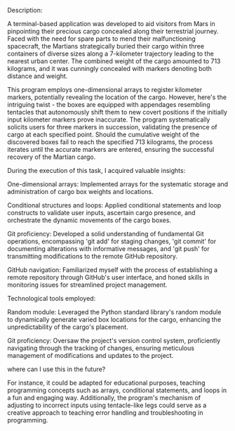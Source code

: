 Description:


A terminal-based application was developed to aid visitors from Mars in pinpointing their precious cargo concealed along their terrestrial journey. Faced with the need for spare parts to mend their malfunctioning spacecraft, the Martians strategically buried their cargo within three containers of diverse sizes along a 7-kilometer trajectory leading to the nearest urban center. The combined weight of the cargo amounted to 713 kilograms, and it was cunningly concealed with markers denoting both distance and weight.

This program employs one-dimensional arrays to register kilometer markers, potentially revealing the location of the cargo. However, here's the intriguing twist - the boxes are equipped with appendages resembling tentacles that autonomously shift them to new covert positions if the initially input kilometer markers prove inaccurate. The program systematically solicits users for three markers in succession, validating the presence of cargo at each specified point. Should the cumulative weight of the discovered boxes fail to reach the specified 713 kilograms, the process iterates until the accurate markers are entered, ensuring the successful recovery of the Martian cargo.


During the execution of this task, I acquired valuable insights:

One-dimensional arrays: Implemented arrays for the systematic storage and administration of cargo box weights and locations.

Conditional structures and loops: Applied conditional statements and loop constructs to validate user inputs, ascertain cargo presence, and orchestrate the dynamic movements of the cargo boxes.

Git proficiency: Developed a solid understanding of fundamental Git operations, encompassing 'git add' for staging changes, 'git commit' for documenting alterations with informative messages, and 'git push' for transmitting modifications to the remote GitHub repository.

GitHub navigation: Familiarized myself with the process of establishing a remote repository through GitHub's user interface, and honed skills in monitoring issues for streamlined project management.


Technological tools employed:

Random module: Leveraged the Python standard library's random module to dynamically generate varied box locations for the cargo, enhancing the unpredictability of the cargo's placement.

Git proficiency: Oversaw the project's version control system, proficiently navigating through the tracking of changes, ensuring meticulous management of modifications and updates to the project.

where can I use this in the future?

For instance, it could be adapted for educational purposes, teaching programming concepts such as arrays, conditional statements, and loops in a fun and engaging way. Additionally, the program's mechanism of adjusting to incorrect inputs using tentacle-like legs could serve as a creative approach to teaching error handling and troubleshooting in programming.














